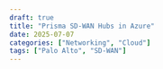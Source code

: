 ```yaml
---
draft: true
title: "Prisma SD-WAN Hubs in Azure"
date: 2025-07-07
categories: ["Networking", "Cloud"]
tags: ["Palo Alto", "SD-WAN"]
---
```

